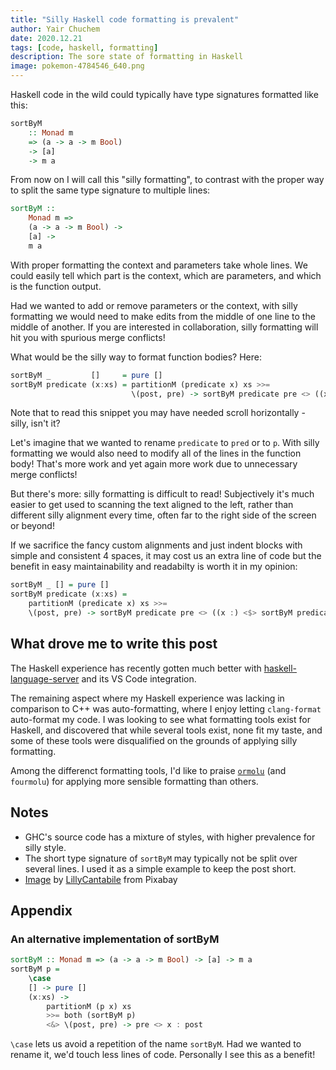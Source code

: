 ```yaml
---
title: "Silly Haskell code formatting is prevalent"
author: Yair Chuchem
date: 2020.12.21
tags: [code, haskell, formatting]
description: The sore state of formatting in Haskell
image: pokemon-4784546_640.png
---
```


Haskell code in the wild could typically have type signatures formatted like this:

```Haskell
sortByM
    :: Monad m
    => (a -> a -> m Bool)
    -> [a]
    -> m a
```

From now on I will call this "silly formatting", to contrast with the proper way to split the same type signature to multiple lines:

```Haskell
sortByM ::
    Monad m =>
    (a -> a -> m Bool) ->
    [a] ->
    m a
```

With proper formatting the context and parameters take whole lines. We could easily tell which part is the context, which are parameters, and which is the function output.

Had we wanted to add or remove parameters or the context, with silly formatting we would need to make edits from the middle of one line to the middle of another. If you are interested in collaboration, silly formatting will hit you with spurious merge conflicts!

What would be the silly way to format function bodies? Here:

```Haskell
sortByM _         []     = pure []
sortByM predicate (x:xs) = partitionM (predicate x) xs >>=
                           \(post, pre) -> sortByM predicate pre <> ((x :) <$> sortByM predicate post)
```

Note that to read this snippet you may have needed scroll horizontally - silly, isn't it?

Let's imagine that we wanted to rename `predicate` to `pred` or to `p`. With silly formatting we would also need to modify all of the lines in the function body! That's more work and yet again more work due to unnecessary merge conflicts!

But there's more: silly formatting is difficult to read! Subjectively it's much easier to get used to scanning the text aligned to the left, rather than different silly alignment every time, often far to the right side of the screen or beyond!

If we sacrifice the fancy custom alignments and just indent blocks with simple and consistent 4 spaces,
it may cost us an extra line of code but the benefit in easy maintainability and readabilty is worth it in my opinion:

```Haskell
sortByM _ [] = pure []
sortByM predicate (x:xs) =
    partitionM (predicate x) xs >>=
    \(post, pre) -> sortByM predicate pre <> ((x :) <$> sortByM predicate post)
```

## What drove me to write this post

The Haskell experience has recently gotten much better with [haskell-language-server](https://github.com/haskell/haskell-language-server) and its VS Code integration.

The remaining aspect where my Haskell experience was lacking in comparison to C++ was auto-formatting, where I enjoy letting `clang-format` auto-format my code. I was looking to see what formatting tools exist for Haskell, and discovered that while several tools exist, none fit my taste, and some of these tools were disqualified on the grounds of applying silly formatting.

Among the differenct formatting tools, I'd like to praise [`ormolu`](https://github.com/tweag/ormolu) (and `fourmolu`) for applying more sensible formatting than others.

## Notes

* GHC's source code has a mixture of styles, with higher prevalence for silly style.
* The short type signature of `sortByM` may typically not be split over several lines.
  I used it as a simple example to keep the post short.
* [Image](https://pixabay.com/illustrations/pokemon-monster-creature-pink-ugly-4784546/) by [LillyCantabile](https://pixabay.com/users/lillycantabile-8561101/?utm_source=link-attribution&utm_medium=referral&utm_campaign=image&utm_content=4784546) from Pixabay

## Appendix

### An alternative implementation of sortByM

```Haskell
sortByM :: Monad m => (a -> a -> m Bool) -> [a] -> m a
sortByM p =
    \case
    [] -> pure []
    (x:xs) ->
        partitionM (p x) xs
        >>= both (sortByM p)
        <&> \(post, pre) -> pre <> x : post
```

`\case` lets us avoid a repetition of the name `sortByM`. Had we wanted to rename it, we'd touch less lines of code. Personally I see this as a benefit!

